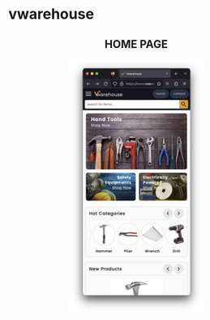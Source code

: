 # vwarehouse


<div align="center">
  <h2>HOME PAGE</h2>
  <img src="https://github.com/locleofficial/vwarehouse/blob/main/ResizedDemoImage/1-home.png" width="265" height="500">
</div>
